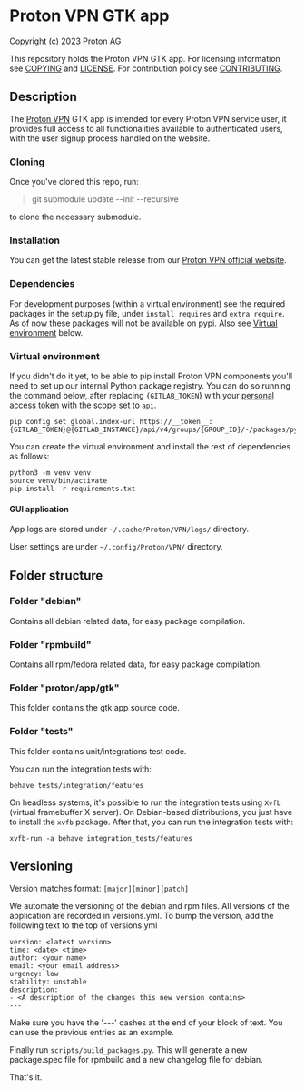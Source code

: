 # Proton VPN GTK app

Copyright (c) 2023 Proton AG

This repository holds the Proton VPN GTK app.
For licensing information see [COPYING](COPYING.md) and [LICENSE](LICENSE).
For contribution policy see [CONTRIBUTING](CONTRIBUTING.md).

## Description

The [Proton VPN](https://protonvpn.com) GTK app is intended for every Proton VPN service user, it provides full access to all functionalities available to authenticated users, with the user signup process handled on the website.

### Cloning

Once you've cloned this repo, run:

> git submodule update --init --recursive

to clone the necessary submodule.

### Installation

You can get the latest stable release from our [Proton VPN official website](https://protonvpn.com/download-linux).

### Dependencies

For development purposes (within a virtual environment) see the required packages in the setup.py file, under `install_requires` and `extra_require`. As of now these packages will not be available on pypi. Also see [Virtual environment](#virtual-environment) below.

### Virtual environment

If you didn't do it yet, to be able to pip install Proton VPN components you'll
need to set up our internal Python package registry. You can do so running the
command below, after replacing `{GITLAB_TOKEN`} with your
[personal access token](https://docs.gitlab.com/ee/user/profile/personal_access_tokens.html)
with the scope set to `api`.

```shell
pip config set global.index-url https://__token__:{GITLAB_TOKEN}@{GITLAB_INSTANCE}/api/v4/groups/{GROUP_ID}/-/packages/pypi/simple
```

You can create the virtual environment and install the rest of dependencies as
follows:

```shell
python3 -m venv venv
source venv/bin/activate
pip install -r requirements.txt
```

#### GUI application

App logs are stored under `~/.cache/Proton/VPN/logs/` directory.

User settings are under `~/.config/Proton/VPN/` directory.

## Folder structure

### Folder "debian"

Contains all debian related data, for easy package compilation.

### Folder "rpmbuild"

Contains all rpm/fedora related data, for easy package compilation.

### Folder "proton/app/gtk"

This folder contains the gtk app source code.

### Folder "tests"

This folder contains unit/integrations test code.

You can run the integration tests with:

```shell
behave tests/integration/features
```

On headless systems, it's possible to run the integration tests using `Xvfb`
(virtual framebuffer X server). On Debian-based distributions, you just have
to install the `xvfb` package. After that, you can run the integration tests with:

```shell
xvfb-run -a behave integration_tests/features
```

## Versioning
Version matches format: `[major][minor][patch]`

We automate the versioning of the debian and rpm files.
All versions of the application are recorded in versions.yml.
To bump the version, add the following text to the top of versions.yml

```
version: <latest version>
time: <date> <time>
author: <your name>
email: <your email address>
urgency: low
stability: unstable
description:
- <A description of the changes this new version contains>
---
```

Make sure you have the '---' dashes at the end of your block of text.
You can use the previous entries as an example.

Finally run `scripts/build_packages.py`. This will generate a new package.spec
file for rpmbuild and a new changelog file for debian.

That's it.
